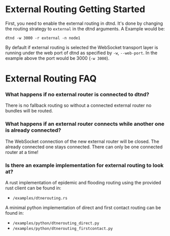 # External Routing Getting Started

First, you need to enable the external routing in dtnd. It's done by changing the routing strategy to ``external`` in the dtnd arguments. A Example would be:

```
dtnd -w 3000 -r external -n node1
```

By default if external routing is selected the WebSocket transport layer is running under the web port of dtnd as specified by ``-w``, ``--web-port``. In the example above the port would be 3000 (``-w 3000``).

# External Routing FAQ

### What happens if no external router is connected to dtnd?

There is no fallback routing so without a connected external router no bundles will be routed.

### What happens if an external router connects while another one is already connected?

The WebSocket connection of the new external router will be closed. The already connected one stays connected. There can only be one connected router at a time!

### Is there an example implementation for external routing to look at?

A rust implementation of epidemic and flooding routing using the provided rust client can be found in:
- ``/examples/dtnerouting.rs``

A minimal python implementation of direct and first contact routing can be found in:
- ``/examples/python/dtnerouting_direct.py``
- ``/examples/python/dtnerouting_firstcontact.py``